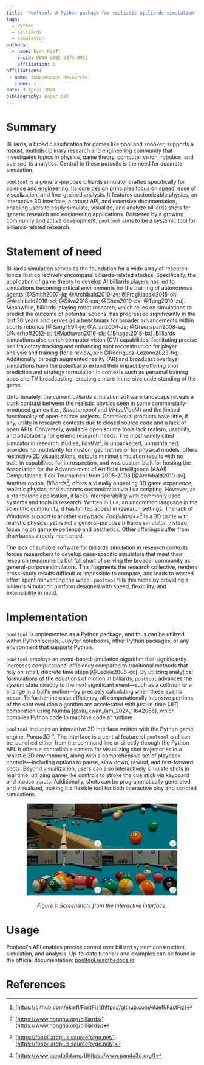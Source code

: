 ```yaml
---
title: 'Pooltool: A Python package for realistic billiards simulation'
tags:
  - Python
  - billiards
  - simulation
authors:
  - name: Evan Kiefl
    orcid: 0000-0002-6473-0921
    affiliation: 1
affiliations:
 - name: Independent Researcher
   index: 1
date: 3 April 2024
bibliography: paper.bib
---
```


# Summary

Billiards, a broad classification for games like pool and snooker, supports a robust, multidisciplinary research and engineering community that investigates topics in physics, game theory, computer vision, robotics, and cue sports analytics. Central to these pursuits is the need for accurate simulation.

`pooltool` is a general-purpose billiards simulator crafted specifically for science and engineering. Its core design principles focus on speed, ease of visualization, and fine-grained analysis. It features customizable physics, an interactive 3D interface, a robust API, and extensive documentation, enabling users to easily simulate, visualize, and analyze billiards shots for generic research and engineering applications. Bolstered by a growing community and active development, `pooltool` aims to be a systemic tool for billiards-related research.

# Statement of need

Billiards simulation serves as the foundation for a wide array of research topics that collectively encompass billiards-related studies. Specifically, the application of game theory to develop AI billiards players has led to simulations becoming critical environments for the training of autonomous agents [@Smith2007-jq; @Archibald2010-av; @Fragkiadaki2015-oh; @Archibald2016-sd; @Silva2018-cm; @Chen2019-dk; @Tung2019-zu]. Meanwhile, billiards-playing robot research, which relies on simulations to predict the outcome of potential actions, has progressed significantly in the last 30 years and serves as a benchmark for broader advancements within sports robotics [@Sang1994-jv; @Alian2004-zs; @Greenspan2008-wg; @Nierhoff2012-st; @Mathavan2016-ck; @Bhagat2018-bx]. Billiards simulations also enrich computer vision (CV) capabilities, facilitating precise ball trajectory tracking and enhancing shot reconstruction for player analysis and training (for a review, see @Rodriguez-Lozano2023-hq). Additionally, through augmented reality (AR) and broadcast overlays, simulations have the potential to extend their impact by offering shot prediction and strategy formulation in contexts such as personal training apps and TV broadcasting, creating a more immersive understanding of the game.

Unfortunately, the current billiards simulation software landscape reveals a stark contrast between the realistic physics seen in some commercially-produced games (i.e., *Shooterspool* and *VirtualPool4*) and the limited functionality of open-source projects. Commercial products have little, if any, utility in research contexts due to closed source code and a lack of open APIs. Conversely, available open source tools lack realism, usability, and adaptability for generic research needs. The most widely cited simulator in research studies, *FastFiz*[^1], is unpackaged, unmaintained, provides no modularity for custom geometries or for physical models, offers restrictive 2D visualizations, outputs minimal simulation results with no built-in capabilities for introspection, and was custom built for hosting the Association for the Advancement of Artificial Intelligence (AAAI) Computational Pool Tournament from 2005-2008 [@Archibald2010-av]. Another option, *Billiards*[^2], offers a visually appealing 3D game experience, realistic physics, and supports customization via Lua scripting. However, as a standalone application, it lacks interoperability with commonly used systems and tools in research. Written in Lua, an uncommon language in the scientific community, it has limited appeal in research settings. The lack of Windows support is another drawback. *FooBilliard++*[^3] is a 3D game with realistic physics, yet is not a general-purpose billiards simulator, instead focusing on game experience and aesthetics. Other offerings suffer from drawbacks already mentioned.

The lack of suitable software for billiards simulation in research contexts forces researchers to develop case-specific simulators that meet their research requirements but fall short of serving the broader community as general-purpose simulators. This fragments the research collective, renders cross-study results difficult or impossible to compare, and leads to wasted effort spent reinventing the wheel. `pooltool` fills this niche by providing a billiards simulation platform designed with speed, flexibility, and extensibility in mind.

[^1]: [https://github.com/ekiefl/FastFiz](https://github.com/ekiefl/FastFiz)
[^2]: [https://www.nongnu.org/billiards/](https://www.nongnu.org/billiards/)
[^3]: [https://foobillardplus.sourceforge.net/](https://foobillardplus.sourceforge.net/)

# Implementation

`pooltool` is implemented as a Python package, and thus can be utilized within Python scripts, Jupyter notebooks, other Python packages, or any environment that supports Python.

`pooltool` employs an event-based simulation algorithm that significantly increases computational efficiency compared to traditional methods that rely on small, discrete time steps [@Leckie2006-cc]. By utilizing analytical formulations of the equations of motion in billiards, `pooltool` advances the system state directly to the next significant event—such as a collision or a change in a ball's motion—by precisely calculating when these events occur. To further increase efficiency, all computationally intensive portions of the shot evolution algorithm are accelerated with just-in-time (JIT) compilation using Numba [@siu_kwan_lam_2024_11642058], which compiles Python code to machine code at runtime.

`pooltool` includes an interactive 3D interface written with the Python game engine, *Panda3D* [^4]. The interface is a central feature of `pooltool` and can be launched either from the command line or directly through the Python API. It offers a controllable camera for visualizing shot trajectories in a realistic 3D environment, along with a comprehensive set of playback controls—including options to pause, slow down, rewind, and fast-forward shots. Beyond visualization, users can also interactively simulate shots in real time, utilizing game-like controls to stroke the cue stick via keyboard and mouse inputs. Additionally, shots can be programmatically generated and visualized, making it a flexible tool for both interactive play and scripted simulations.

[^4]: [https://www.panda3d.org/](https://www.panda3d.org/)

<div style="text-align: center;">
  <img src="interface.png" alt="Alt text for the image" style="width: 400px;" />
  <p><em>Figure 1: Screenshots from the interactive interface.</em></p>
</div>

# Usage

Pooltool's API enables precise control over billiard system construction, simulation, and analysis. Up-to-date tutorials and examples can be found in the official documentation: [pooltool.readthedocs.io](https://pooltool.readthedocs.io/en/latest/).

# References
